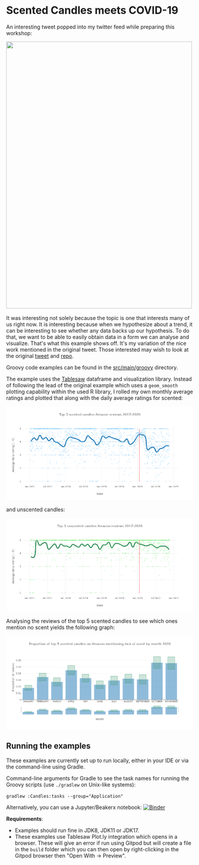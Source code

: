 <!--
SPDX-License-Identifier: Apache-2.0

Licensed under the Apache License, Version 2.0 (the "License");
you may not use this file except in compliance with the License.
You may obtain a copy of the License at

    https://www.apache.org/licenses/LICENSE-2.0

Unless required by applicable law or agreed to in writing, software
distributed under the License is distributed on an "AS IS" BASIS,
WITHOUT WARRANTIES OR CONDITIONS OF ANY KIND, either express or implied.
See the License for the specific language governing permissions and
limitations under the License.
-->

# Scented Candles meets COVID-19

An interesting tweet popped into my twitter feed while preparing this workshop:

<img src="https://github.com/paulk-asert/groovy-data-science/raw/master/docs/images/2020-Nov-28_KatePetrovaOnTwitter.png" width="500" height="718">

It was interesting not solely because the topic is one that interests many of us
right now. It is interesting because when we hypothesize about a trend,
it can be interesting to see whether any data backs up our hypothesis.
To do that, we want to be able to easily obtain data in a form we can
analyse and visualize. That's what this example shows off.
It's my variation of the nice work mentioned in the original tweet.
Those interested may wish to look at the original
[tweet](https://twitter.com/kate_ptrv/status/1332398737604431874) and
[repo](https://github.com/kateptrv/Candles).

Groovy code examples can be found in the [src/main/groovy](src/main/groovy) directory.

The example uses the [Tablesaw](https://tablesaw.tech/) dataframe and visualization library.
Instead of following the lead of the original example which uses a `geom_smooth` plotting
capability within the used R library, I rolled my own monthly average ratings and plotted that
along with the daily average ratings for scented:

![Original tweet](../../docs/images/scented.png)

and unscented candles:

![Original tweet](../../docs/images/unscented.png)

Analysing the reviews of the top 5 scented candles to see which ones mention no scent
yields the following graph:

![Original tweet](../../docs/images/reviews.png)

## Running the examples

These examples are currently set up to run locally, either in your IDE or via the command-line using Gradle.

Command-line arguments for Gradle to see the task names for running the Groovy scripts (use `./gradlew` on Unix-like systems):
```
gradlew :Candles:tasks --group="Application"
```

Alternatively, you can use a Jupyter/Beakerx notebook:
[![Binder](https://mybinder.org/badge_logo.svg)](https://mybinder.org/v2/gh/paulk-asert/groovy-data-science/master?filepath=subprojects%2FCandles%2Fsrc%2Fmain%2Fnotebook%2FCandles.ipynb)

__Requirements__:
* Examples should run fine in JDK8, JDK11 or JDK17.
* These examples use Tablesaw Plot.ly integration which opens in a browser. These will give an error if run
  using Gitpod but will create a file in the `build` folder which you can then open by right-clicking in the
  Gitpod browser then "Open With -> Preview".
